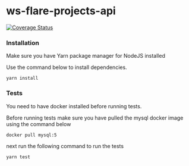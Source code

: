 # ws-flare-projects-api

[![Coverage Status](https://coveralls.io/repos/github/ws-flare/ws-flare-projects-api/badge.svg?branch=master)](https://coveralls.io/github/ws-flare/ws-flare-projects-api?branch=master)

### Installation

Make sure you have Yarn package manager for NodeJS installed

Use the command below to install dependencies.

```
yarn install
```

### Tests

You need to have docker installed before running tests. 

Before running tests make sure you have pulled the mysql docker image using the command below

```
docker pull mysql:5
```

next run the following command to run the tests

```
yarn test
```
